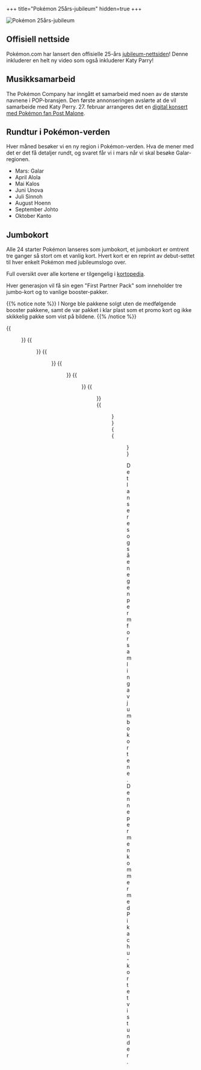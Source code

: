 +++
title="Pokémon 25års-jubileum"
hidden=true
+++

![Pokémon 25års-jubileum](https://pkmn.no/storage/wiki/01-en.jpg)

## Offisiell nettside
Pokémon.com har lansert den offisielle 25-års [jubileum-nettsiden](https://25.pokemon.com/en-us)! Denne inkluderer en helt ny video som også inkluderer Katy Parry!

## Musikksamarbeid
The Pokémon Company har inngått et samarbeid med noen av de største navnene i POP-bransjen. Den første annonseringen avslørte at de vil samarbeide med Katy Perry.
27. februar arrangeres det en [digital konsert med Pokémon fan Post Malone](https://www.pokemon.com/us/pokemon-news/a-post-malone-concert-and-pikachu-distribution-for-the-pokemon-25th-anniversary-celebration/).

## Rundtur i Pokémon-verden
Hver måned besøker vi en ny region i Pokémon-verden. Hva de mener med det er det få detaljer rundt, og svaret får vi i mars når vi skal besøke Galar-regionen.

* Mars: Galar
* April Alola
* Mai Kalos
* Juni Unova
* Juli Sinnoh
* August Hoenn
* September Johto
* Oktober Kanto

## Jumbokort
Alle 24 starter Pokémon lanseres som jumbokort, et jumbokort er omtrent tre ganger så stort om et vanlig kort. Hvert kort er en reprint av debut-settet til hver enkelt Pokémon med jubileumslogo over.

Full oversikt over alle kortene er tilgengelig i [kortopedia](https://pkmn.no/sets/first-partner-pack).

Hver generasjon vil få sin egen "First Partner Pack" som inneholder tre jumbo-kort og to vanlige booster-pakker.

{{% notice note %}}
I Norge ble pakkene solgt uten de medfølgende booster pakkene, samt de var pakket i klar plast som et promo kort og ikke skikkelig pakke som vist på bildene.
{{% /notice %}}

{{<figure src="https://pkmn.no/storage/wiki/25/Pokemon_TCG_First_Partner_Pack_Galar.png?width=100" title="5. Mars, 2021: Pokémon TCG: First Partner Pack (Galar)">}}
{{<figure src="https://pkmn.no/storage/wiki/25/Pokemon_TCG_First_Partner_Pack_Alola.png?width=100" title="2. April, 2021: Pokémon TCG: First Partner Pack (Alola)">}}
{{<figure src="https://pkmn.no/storage/wiki/25/Pokemon_TCG_First_Partner_Pack_Kalos-1.png?width=100" title="7. Mai, 2021: Pokémon TCG: First Partner Pack (Kalos)">}}
{{<figure src="https://pkmn.no/storage/wiki/25/Pokemon_TCG_First_Partner_Pack_Unova.png?width=100" title="4. Juni, 2021: Pokémon TCG: First Partner Pack (Unova)">}}
{{<figure src="https://pkmn.no/storage/wiki/25/Pokemon_TCG_First_Partner_Pack_Sinnoh.png?width=100" title="9. Juli, 2021: Pokémon TCG: First Partner Pack (Sinnoh)">}}
{{<figure src="https://pkmn.no/storage/wiki/25/Pokemon_TCG_First_Partner_Pack_Hoenn.png?width=100" title="6. August 2021: Pokémon TCG: First Partner Pack (Hoenn)">}}
{{<figure src="https://pkmn.no/storage/wiki/25/Pokemon_TCG_First_Partner_Pack_Johto.png?width=100" title="3. September, 2021: Pokémon TCG: First Partner Pack (Johto)">}}
{{<figure src="https://pkmn.no/storage/wiki/25/Pokemon_TCG_First_Partner_Pack_Kanto.png?width=100" title="8 Oktober, 2021: Pokémon TCG: First Partner Pack (Kanto)">}}

Det lanseres også en egen perm for samling av jumbokortene. Denne permen kommer med Pikachu-kortet vist under.

![Samleobjekt](https://pkmn.no/storage/wiki/25/Pokemon-TCG-First-Partner-Collectors-Binder_EN-1200x1200-dc2acf3.jpg?width=100)
![Samleobjekt](https://pkmn.no/storage/wiki/25/Pikachu-Jumbo.jpg?width=400)

